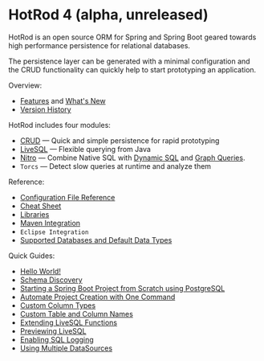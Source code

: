 # HotRod 4 (alpha, unreleased)

HotRod is an open source ORM for Spring and Spring Boot geared towards high performance persistence for relational databases.

The persistence layer can be generated with a minimal configuration and the CRUD functionality can quickly help to start 
prototyping an application.

Overview:
- [Features](./features.md) and [What's New](./whats-new.md)
- [Version History](../version-history.md)

HotRod includes four modules:
- [CRUD](crud/README.md) &mdash; Quick and simple persistence for rapid prototyping
- [LiveSQL](livesql/README.md) &mdash; Flexible querying from Java
- [Nitro](nitro/README.md) &mdash; Combine Native SQL with [Dynamic SQL](nitro/nitro-dynamic-sql.md) and [Graph Queries](nitro/nitro-graph-selects.md).
- `Torcs` &mdash; Detect slow queries at runtime and analyze them

Reference:
- [Configuration File Reference](config/README.md)
- [Cheat Sheet](./cheat-sheet.md)
- [Libraries](config/libraries.md)
- [Maven Integration](maven/README.md)
- `Eclipse Integration`
- [Supported Databases and Default Data Types](config/supported-databases.md)

Quick Guides:
- [Hello World!](./guides/hello-world.md)
- [Schema Discovery](guides/schema-discovery.md)
- [Starting a Spring Boot Project from Scratch using PostgreSQL](guides/starting-a-maven-project-from-scratch-with-postgresql.md)
- [Automate Project Creation with One Command](maven/maven-arquetype.md)
- [Custom Column Types](guides/mapping-column-types.md)
- [Custom Table and Column Names](guides/mapping-table-and-column-names.md)
- [Extending LiveSQL Functions](livesql/extending-livesql-functions.md)
- [Previewing LiveSQL](./livesql/previewing-livesql.md)
- [Enabling SQL Logging](./guides/enabling-sql-logging.md)
- [Using Multiple DataSources](./guides/using-multiple-datasources.md)
